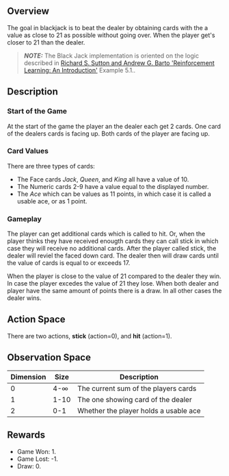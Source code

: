 ## Overview

The goal in blackjack is to beat the dealer by obtaining cards with the a value as close to 21 as possible without going over. When the player get's closer to 21 than the dealer.

> **_NOTE:_** The Black Jack implementation is oriented on the logic described in [Richard S. Sutton and Andrew G. Barto 'Reinforcement Learning: An Introduction'](https://www.amazon.de/-/en/Richard-S-Sutton/dp/0262193981) Example 5.1..

## Description

### Start of the Game

At the start of the game the player an the dealer each get 2 cards. One card of the dealers cards is facing up. Both cards of the player are facing up.

### Card Values

There are three types of cards:

- The Face cards *Jack*, *Queen*, and *King* all have a value of 10.
- The Numeric cards 2-9 have a value equal to the displayed number.
- The *Ace* which can be values as 11 points, in which case it is called a usable ace, or as 1 point.

### Gameplay

The player can get additional cards which is called to hit. Or, when the player thinks they have received enougth cards they can call stick in which case they will receive no additional cards. After the player called stick, the dealer will reviel the faced down card. The dealer then will draw cards until the value of cards is equal to or exceeds 17.

When the player is close to the value of 21 compared to the dealer they win. In case the player excedes the value of 21 they lose. When both dealer and player have the same amount of points there is a draw. In all other cases the dealer wins.

## Action Space

There are two actions, **stick** (action=0), and **hit** (action=1).

## Observation Space

 | Dimension | Size | Description                           |
 | --------- | ---- | ------------------------------------- |
 | 0         | 4-∞  | The current sum of the players cards  |
 | 1         | 1-10 | The one showing card of the dealer    |
 | 2         | 0-1  | Whether the player holds a usable ace |

 ## Rewards

 - Game Won: 1.
 - Game Lost: -1.
 - Draw: 0.